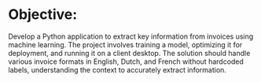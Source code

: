 # Objective: 
Develop a Python application to extract key information from invoices using machine 
learning. The project involves training a model, optimizing it for deployment, and running it on a 
client desktop. The solution should handle various invoice formats in English, Dutch, and French 
without hardcoded labels, understanding the context to accurately extract information.

